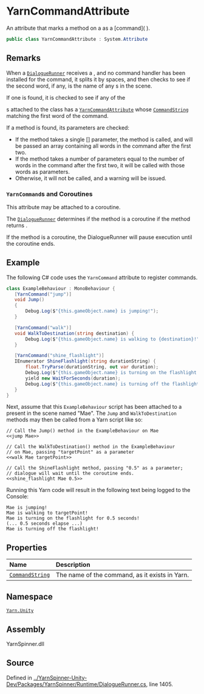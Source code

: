 # YarnCommandAttribute

An attribute that marks a method on a  as a \[command\]\( \).

```csharp
public class YarnCommandAttribute : System.Attribute
```

## Remarks

When a [`DialogueRunner`](../dialoguerunner/) receives a , and no command handler has been installed for the command, it splits it by spaces, and then checks to see if the second word, if any, is the name of any s in the scene.

If one is found, it is checked to see if any of the

s attached to the class has a [`YarnCommandAttribute`](./) whose [`CommandString`](yarncommandattribute.commandstring.md) matching the first word of the command.

If a method is found, its parameters are checked:

* If the method takes a single \[\] parameter, the method is called, and will be passed an array containing all words in the command after the first two.
* If the method takes a number of  parameters equal to the number of words in the command after the first two, it will be called with those words as parameters.
* Otherwise, it will not be called, and a warning will be issued.

### `YarnCommand`s and Coroutines

This attribute may be attached to a coroutine.

 The [`DialogueRunner`](../dialoguerunner/) determines if the method is a coroutine if the method returns . 

If the method is a coroutine, the DialogueRunner will pause execution until the coroutine ends.

## Example

The following C\# code uses the `YarnCommand` attribute to register commands.

```csharp
class ExampleBehaviour : MonoBehaviour {
   [YarnCommand("jump")] 
   void Jump()
   {
       Debug.Log($"{this.gameObject.name} is jumping!");
   }

   [YarnCommand("walk")] 
   void WalkToDestination(string destination) {
       Debug.Log($"{this.gameObject.name} is walking to {destination}!");
   }

   [YarnCommand("shine_flashlight")] 
   IEnumerator ShineFlashlight(string durationString) {
       float.TryParse(durationString, out var duration);
       Debug.Log($"{this.gameObject.name} is turning on the flashlight for {duration} seconds!");
       yield new WaitForSeconds(duration);
       Debug.Log($"{this.gameObject.name} is turning off the flashlight!");
   }
}
```

Next, assume that this `ExampleBehaviour` script has been attached to a  present in the scene named "Mae". The `Jump` and `WalkToDestination` methods may then be called from a Yarn script like so:

```text
// Call the Jump() method in the ExampleBehaviour on Mae
<<jump Mae>>

// Call the WalkToDestination() method in the ExampleBehaviour 
// on Mae, passing "targetPoint" as a parameter
<<walk Mae targetPoint>>

// Call the ShineFlashlight method, passing "0.5" as a parameter;
// dialogue will wait until the coroutine ends.
<<shine_flashlight Mae 0.5>>
```

Running this Yarn code will result in the following text being logged to the Console:

```text
Mae is jumping! 
Mae is walking to targetPoint! 
Mae is turning on the flashlight for 0.5 seconds!
(... 0.5 seconds elapse ...)
Mae is turning off the flashlight!
```

## Properties

| Name | Description |
| :--- | :--- |
| [`CommandString`](yarncommandattribute.commandstring.md) | The name of the command, as it exists in Yarn. |

## Namespace

[`Yarn.Unity`](../)

## Assembly

YarnSpinner.dll

## Source

Defined in [../YarnSpinner-Unity-Dev/Packages/YarnSpinner/Runtime/DialogueRunner.cs](https://github.com/YarnSpinnerTool/YarnSpinner-Unity//blob/develop/Runtime/DialogueRunner.cs#L1405), line 1405.

